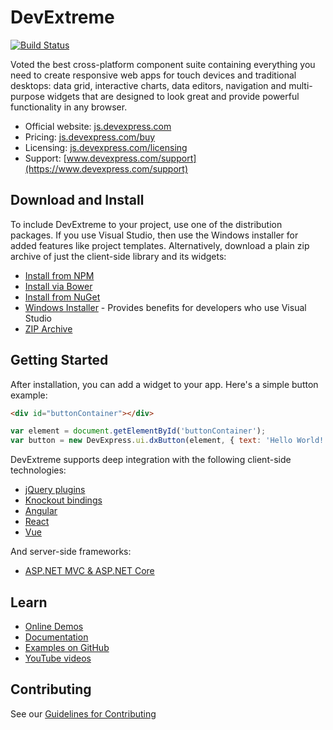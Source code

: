 # DevExtreme

[![Build Status](https://devextreme-ci.devexpress.com/api/badges/DevExpress/DevExtreme/status.svg?branch=18_1)](https://devextreme-ci.devexpress.com/DevExpress/DevExtreme)

Voted the best cross-platform component suite containing everything you need to create responsive web apps for touch devices and traditional desktops: data grid, interactive charts, data editors, navigation and multi-purpose widgets that are designed to look great and provide powerful functionality in any browser.

- Official website: [js.devexpress.com](https://js.devexpress.com)
- Pricing: [js.devexpress.com/buy](https://js.devexpress.com/Buy)
- Licensing: [js.devexpress.com/licensing](https://js.devexpress.com/Licensing)
- Support: [www.devexpress.com/support](https://www.devexpress.com/support)

## Download and Install

To include DevExtreme to your project, use one of the distribution packages. If you use Visual Studio, then use the Windows installer for added features like project templates. Alternatively, download a plain zip archive of just the client-side library and its widgets:

- [Install from NPM](https://js.devexpress.com/Documentation/Guide/Getting_Started/Installation/npm_Package/)
- [Install via Bower](https://js.devexpress.com/Documentation/Guide/Getting_Started/Installation/Bower_Package/)
- [Install from NuGet](https://js.devexpress.com/Documentation/Guide/Getting_Started/Installation/NuGet_Package/)
- [Windows Installer](https://js.devexpress.com/Downloading/DevExtremeComplete/) - Provides benefits for developers who use Visual Studio
- [ZIP Archive](https://js.devexpress.com/Downloading/DevExtremeCompleteZip/)


## Getting Started

After installation, you can add a widget to your app. Here's a simple button example:

```html
<div id="buttonContainer"></div>
```

```js
var element = document.getElementById('buttonContainer');
var button = new DevExpress.ui.dxButton(element, { text: 'Hello World!' });
```

DevExtreme supports deep integration with the following client-side technologies:

- [jQuery plugins](https://js.devexpress.com/Documentation/Guide/Getting_Started/Widget_Basics_-_jQuery/Create_and_Configure_a_Widget/)
- [Knockout bindings](https://js.devexpress.com/Documentation/Guide/Getting_Started/Widget_Basics_-_Knockout/Create_and_Configure_a_Widget/)
- [Angular](https://github.com/DevExpress/devextreme-angular#readme)
- [React](https://github.com/DevExpress/devextreme-react#readme)
- [Vue](https://github.com/DevExpress/devextreme-vue#readme)

And server-side frameworks:

- [ASP.NET MVC & ASP.NET Core](https://js.devexpress.com/Documentation/Guide/ASP.NET_MVC_Controls/Fundamentals/)

## Learn

- [Online Demos](https://js.devexpress.com/Demos/)
- [Documentation](https://js.devexpress.com/Documentation)
- [Examples on GitHub](https://github.com/DevExpress/DevExtreme-examples)
- [YouTube videos](https://www.youtube.com/watch?v=oWWL6iILMPM&list=PL8h4jt35t1wjGvgflbHEH_e3b23AA30-z)


## Contributing

See our [Guidelines for Contributing](CONTRIBUTING.md)
